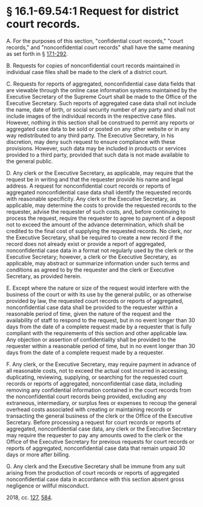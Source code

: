 # § 16.1-69.54:1 Request for district court records.

<p>A. For the purposes of this section, "confidential court records," "court records," and "nonconfidential court records" shall have the same meaning as set forth in § <a href='/vacode/17.1-292/'>17.1-292</a>.</p><p>B. Requests for copies of nonconfidential court records maintained in individual case files shall be made to the clerk of a district court.</p><p>C. Requests for reports of aggregated, nonconfidential case data fields that are viewable through the online case information systems maintained by the Executive Secretary of the Supreme Court shall be made to the Office of the Executive Secretary. Such reports of aggregated case data shall not include the name, date of birth, or social security number of any party and shall not include images of the individual records in the respective case files. However, nothing in this section shall be construed to permit any reports or aggregated case data to be sold or posted on any other website or in any way redistributed to any third party. The Executive Secretary, in his discretion, may deny such request to ensure compliance with these provisions. However, such data may be included in products or services provided to a third party, provided that such data is not made available to the general public.</p><p>D. Any clerk or the Executive Secretary, as applicable, may require that the request be in writing and that the requester provide his name and legal address. A request for nonconfidential court records or reports of aggregated nonconfidential case data shall identify the requested records with reasonable specificity. Any clerk or the Executive Secretary, as applicable, may determine the costs to provide the requested records to the requester, advise the requester of such costs, and, before continuing to process the request, require the requester to agree to payment of a deposit not to exceed the amount of the advance determination, which shall be credited to the final cost of supplying the requested records. No clerk, nor the Executive Secretary, shall be required to create a new record if the record does not already exist or provide a report of aggregated, nonconfidential case data in a format not regularly used by the clerk or the Executive Secretary; however, a clerk or the Executive Secretary, as applicable, may abstract or summarize information under such terms and conditions as agreed to by the requester and the clerk or Executive Secretary, as provided herein.</p><p>E. Except where the nature or size of the request would interfere with the business of the court or with its use by the general public, or as otherwise provided by law, the requested court records or reports of aggregated, nonconfidential case data shall be provided to the requester within a reasonable period of time, given the nature of the request and the availability of staff to respond to the request, but in no event longer than 30 days from the date of a complete request made by a requester that is fully compliant with the requirements of this section and other applicable law. Any objection or assertion of confidentiality shall be provided to the requester within a reasonable period of time, but in no event longer than 30 days from the date of a complete request made by a requester.</p><p>F. Any clerk, or the Executive Secretary, may require payment in advance of all reasonable costs, not to exceed the actual cost incurred in accessing, duplicating, reviewing, supplying, or searching for the requested court records or reports of aggregated, nonconfidential case data, including removing any confidential information contained in the court records from the nonconfidential court records being provided, excluding any extraneous, intermediary, or surplus fees or expenses to recoup the general overhead costs associated with creating or maintaining records or transacting the general business of the clerk or the Office of the Executive Secretary. Before processing a request for court records or reports of aggregated, nonconfidential case data, any clerk or the Executive Secretary may require the requester to pay any amounts owed to the clerk or the Office of the Executive Secretary for previous requests for court records or reports of aggregated, nonconfidential case data that remain unpaid 30 days or more after billing.</p><p>G. Any clerk and the Executive Secretary shall be immune from any suit arising from the production of court records or reports of aggregated nonconfidential case data in accordance with this section absent gross negligence or willful misconduct.</p><p>2018, cc. <a href='http://lis.virginia.gov/cgi-bin/legp604.exe?181+ful+CHAP0127'>127</a>, <a href='http://lis.virginia.gov/cgi-bin/legp604.exe?181+ful+CHAP0584'>584</a>.</p>